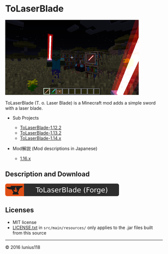 # ToLaserBlade

[<img src="docs/img/tolaserblade_1.png" title="The Laser Blade" width="427" height="240">](docs/img/tolaserblade_1.png)

ToLaserBlade (T. o. Laser Blade) is a Minecraft mod adds a simple sword with a laser blade.

- Sub Projects
  - [ToLaserBlade-1.12.2](https://github.com/Iunius118/ToLaserBlade-1.12.2)
  - [ToLaserBlade-1.13.2](https://github.com/Iunius118/ToLaserBlade-1.13.2)
  - [ToLaserBlade-1.14.x](https://github.com/Iunius118/ToLaserBlade-1.14.x)

- Mod解説 (Mod descriptions in Japanese)

  - [1.16.x](docs/manual_ja.md)

## Description and Download

[![ToLaserBlade (Forge) - CurseForge](./docs/img/tolaserblade-forge_cf_badge.svg)](https://www.curseforge.com/minecraft/mc-mods/tolaserblade)

## Licenses

- MIT license
- [LICENSE.txt](./src/main/resources/LICENSE.txt) in `src/main/resources/` only applies to the .jar files built from this source

---
&copy; 2016 Iunius118
